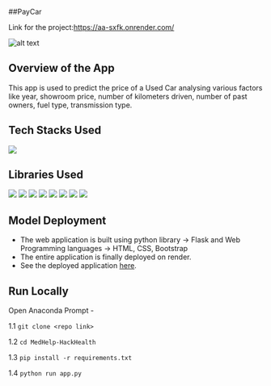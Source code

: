 ##PayCar

Link for the project:https://aa-sxfk.onrender.com/

![alt text](https://th.bing.com/th/id/R.c261505068f27f7e0fdba9102b4aad68?rik=bcRpdZMeH%2b6C1g&riu=http%3a%2f%2fstaging.vshsolutions.com%2fwp-content%2fuploads%2f2019%2f03%2fcarprediction.jpeg&ehk=ne88JSEwrEUNkyV%2fFOpXcNTIPPWYaEbiP3NimniwaaQ%3d&risl=&pid=ImgRaw&r=0)

## Overview of the App

This app is used to predict the price of a Used Car analysing various factors like year, showroom price, number of kilometers driven, number of past owners, fuel type, transmission type.

## Tech Stacks Used

<img src="https://img.shields.io/badge/python%20-%2314354C.svg?&style=for-the-badge&logo=python&logoColor=white"/>

## Libraries Used

<img src="https://img.shields.io/badge/numpy%20-%2314354C.svg?&style=for-the-badge&logo=numpy&logoColor=white"/> <img src="https://img.shields.io/badge/pandas%20-%2314354C.svg?&style=for-the-badge&logo=pandas&logoColor=white"/> <img src="https://img.shields.io/badge/pickle%20-%2314354C.svg?&style=for-the-badge&logo=pickle&logoColor=white"/>
<img src="https://img.shields.io/badge/flask%20-%2314354C.svg?&style=for-the-badge&logo=flask&logoColor=white"/> <img src="https://img.shields.io/badge/scikitlearn%20-%2314354C.svg?&style=for-the-badge&logo=scikitlearn&logoColor=white"/> <img src="https://img.shields.io/badge/html5%20-%2314354C.svg?&style=for-the-badge&logo=html5&logoColor=white"/> <img src="https://img.shields.io/badge/css3%20-%2314354C.svg?&style=for-the-badge&logo=css3&logoColor=white"/> <img src="https://img.shields.io/badge/bootstrap%20-%2314354C.svg?&style=for-the-badge&logo=bootstrap&logoColor=white"/>

## Model Deployment

- The web application is built using python library -> Flask and Web Programming languages -> HTML, CSS, Bootstrap
- The entire application is finally deployed on render.
- See the deployed application [here](https://aa-sxfk.onrender.com/).

## Run Locally

Open Anaconda Prompt -

1.1 `git clone <repo link>`

1.2 `cd MedHelp-HackHealth`

1.3 `pip install -r requirements.txt `

1.4 `python run app.py`



